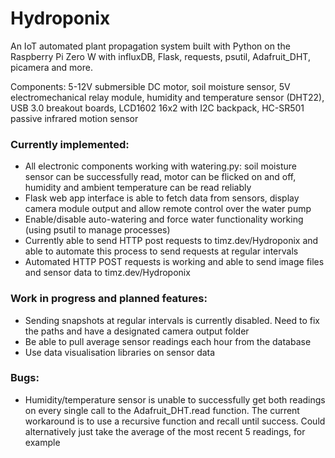 # Hydroponix
An IoT automated plant propagation system built with Python on the Raspberry Pi Zero W with influxDB, Flask, requests, psutil, Adafruit_DHT, picamera and more.

Components: 5-12V submersible DC motor, soil moisture sensor, 5V electromechanical relay module, humidity and temperature sensor (DHT22), USB 3.0 breakout boards, LCD1602 16x2 with I2C backpack, HC-SR501 passive infrared motion sensor
<Fritz schematic here>

### Currently implemented:
- All electronic components working with watering.py: soil moisture sensor can be successfully read, motor can be flicked on and off, humidity and ambient temperature can be read reliably
- Flask web app interface is able to fetch data from sensors, display camera module output and allow remote control over the water pump
- Enable/disable auto-watering and force water functionality working (using psutil to manage processes)
- Currently able to send HTTP post requests to timz.dev/Hydroponix and able to automate this process to send requests at regular intervals
- Automated HTTP POST requests is working and able to send image files and sensor data to timz.dev/Hydroponix

### Work in progress and planned features:
- Sending snapshots at regular intervals is currently disabled. Need to fix the paths and have a designated camera output folder
- Be able to pull average sensor readings each hour from the database
- Use data visualisation libraries on sensor data

### Bugs:
- Humidity/temperature sensor is unable to successfully get both readings on every single call to the Adafruit_DHT.read function. The current workaround is to use a recursive function and recall until success. Could alternatively just take the average of the most recent 5 readings, for example
